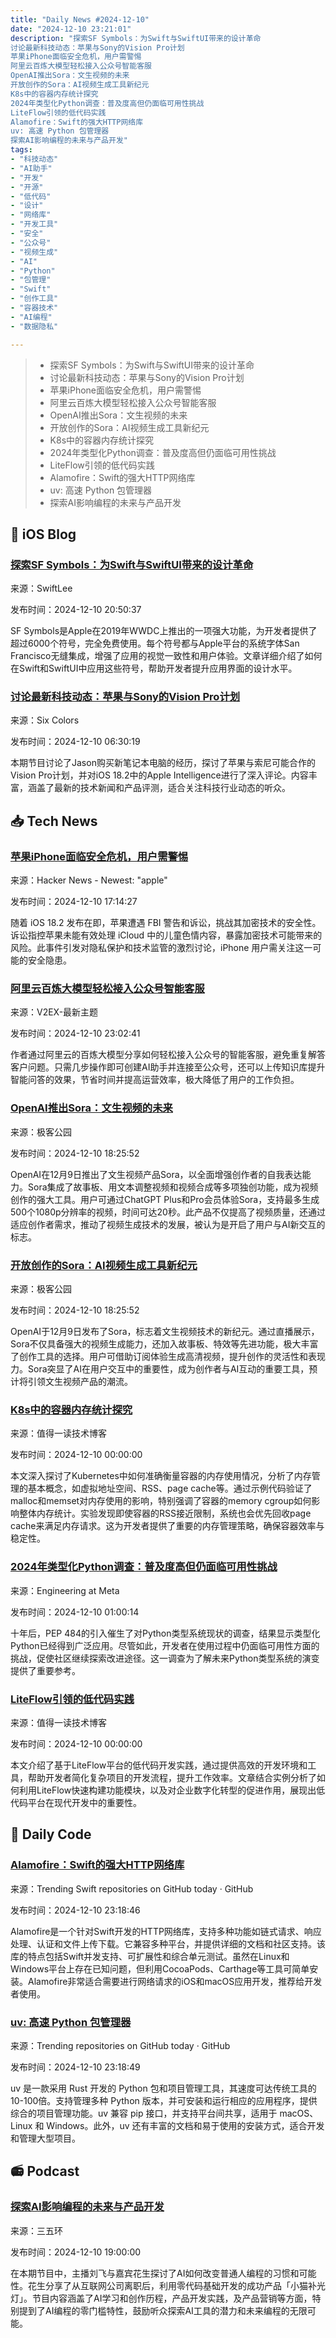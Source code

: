```yaml
---
title: "Daily News #2024-12-10"
date: "2024-12-10 23:21:01"
description: "探索SF Symbols：为Swift与SwiftUI带来的设计革命
讨论最新科技动态：苹果与Sony的Vision Pro计划
苹果iPhone面临安全危机，用户需警惕
阿里云百炼大模型轻松接入公众号智能客服
OpenAI推出Sora：文生视频的未来
开放创作的Sora：AI视频生成工具新纪元
K8s中的容器内存统计探究
2024年类型化Python调查：普及度高但仍面临可用性挑战
LiteFlow引领的低代码实践
Alamofire：Swift的强大HTTP网络库
uv: 高速 Python 包管理器
探索AI影响编程的未来与产品开发"
tags: 
- "科技动态"
- "AI助手"
- "开发"
- "开源"
- "低代码"
- "设计"
- "网络库"
- "开发工具"
- "安全"
- "公众号"
- "视频生成"
- "AI"
- "Python"
- "包管理"
- "Swift"
- "创作工具"
- "容器技术"
- "AI编程"
- "数据隐私"

---
```


> - 探索SF Symbols：为Swift与SwiftUI带来的设计革命
> - 讨论最新科技动态：苹果与Sony的Vision Pro计划
> - 苹果iPhone面临安全危机，用户需警惕
> - 阿里云百炼大模型轻松接入公众号智能客服
> - OpenAI推出Sora：文生视频的未来
> - 开放创作的Sora：AI视频生成工具新纪元
> - K8s中的容器内存统计探究
> - 2024年类型化Python调查：普及度高但仍面临可用性挑战
> - LiteFlow引领的低代码实践
> - Alamofire：Swift的强大HTTP网络库
> - uv: 高速 Python 包管理器
> - 探索AI影响编程的未来与产品开发

## 🍎 iOS Blog

### [探索SF Symbols：为Swift与SwiftUI带来的设计革命](https://www.avanderlee.com/swift/sf-symbol-guide/)

来源：SwiftLee

发布时间：2024-12-10 20:50:37

SF Symbols是Apple在2019年WWDC上推出的一项强大功能，为开发者提供了超过6000个符号，完全免费使用。每个符号都与Apple平台的系统字体San Francisco无缝集成，增强了应用的视觉一致性和用户体验。文章详细介绍了如何在Swift和SwiftUI中应用这些符号，帮助开发者提升应用界面的设计水平。

### [讨论最新科技动态：苹果与Sony的Vision Pro计划](https://sixcolors.com/podcast/2024/12/upgrade-541-nonotexture/)

来源：Six Colors

发布时间：2024-12-10 06:30:19

本期节目讨论了Jason购买新笔记本电脑的经历，探讨了苹果与索尼可能合作的Vision Pro计划，并对iOS 18.2中的Apple Intelligence进行了深入评论。内容丰富，涵盖了最新的技术新闻和产品评测，适合关注科技行业动态的听众。

## 📥 Tech News

### [苹果iPhone面临安全危机，用户需警惕](https://www.forbes.com/sites/zakdoffman/2024/12/08/apples-iphone-security-suddenly-under-attack-all-users-now-at-risk/)

来源：Hacker News - Newest: "apple"

发布时间：2024-12-10 17:14:27

随着 iOS 18.2 发布在即，苹果遭遇 FBI 警告和诉讼，挑战其加密技术的安全性。诉讼指控苹果未能有效处理 iCloud 中的儿童色情内容，暴露加密技术可能带来的风险。此事件引发对隐私保护和技术监管的激烈讨论，iPhone 用户需关注这一可能的安全隐患。

### [阿里云百炼大模型轻松接入公众号智能客服](https://www.v2ex.com/t/1096559)

来源：V2EX-最新主题

发布时间：2024-12-10 23:02:41

作者通过阿里云的百炼大模型分享如何轻松接入公众号的智能客服，避免重复解答客户问题。只需几步操作即可创建AI助手并连接至公众号，还可以上传知识库提升智能问答的效果，节省时间并提高运营效率，极大降低了用户的工作负担。

### [OpenAI推出Sora：文生视频的未来](http://www.geekpark.net/news/344017)

来源：极客公园

发布时间：2024-12-10 18:25:52

OpenAI在12月9日推出了文生视频产品Sora，以全面增强创作者的自我表达能力。Sora集成了故事板、用文本调整视频和视频合成等多项独创功能，成为视频创作的强大工具。用户可通过ChatGPT Plus和Pro会员体验Sora，支持最多生成500个1080p分辨率的视频，时间可达20秒。此产品不仅提高了视频质量，还通过适应创作者需求，推动了视频生成技术的发展，被认为是开启了用户与AI新交互的标志。

### [开放创作的Sora：AI视频生成工具新纪元](http://www.geekpark.net/news/344057)

来源：极客公园

发布时间：2024-12-10 18:25:52

OpenAI于12月9日发布了Sora，标志着文生视频技术的新纪元。通过直播展示，Sora不仅具备强大的视频生成能力，还加入故事板、特效等先进功能，极大丰富了创作工具的选择。用户可借助订阅体验生成高清视频，提升创作的灵活性和表现力。Sora突显了AI在用户交互中的重要性，成为创作者与AI互动的重要工具，预计将引领文生视频产品的潮流。

### [K8s中的容器内存统计探究](https://mp.weixin.qq.com/s/iN3tMmJ2y_nUa6ATInyP1A)

来源：值得一读技术博客

发布时间：2024-12-10 00:00:00

本文深入探讨了Kubernetes中如何准确衡量容器的内存使用情况，分析了内存管理的基本概念，如虚拟地址空间、RSS、page cache等。通过示例代码验证了malloc和memset对内存使用的影响，特别强调了容器的memory cgroup如何影响整体内存统计。实验发现即使容器的RSS接近限制，系统也会优先回收page cache来满足内存请求。这为开发者提供了重要的内存管理策略，确保容器效率与稳定性。

### [2024年类型化Python调查：普及度高但仍面临可用性挑战](https://engineering.fb.com/2024/12/09/developer-tools/typed-python-2024-survey-meta/)

来源：Engineering at Meta

发布时间：2024-12-10 01:00:14

十年后，PEP 484的引入催生了对Python类型系统现状的调查，结果显示类型化Python已经得到广泛应用。尽管如此，开发者在使用过程中仍面临可用性方面的挑战，促使社区继续探索改进途径。这一调查为了解未来Python类型系统的演变提供了重要参考。

### [LiteFlow引领的低代码实践](https://mp.weixin.qq.com/s/UzsGxW6SYFLstOGt52ZQbA)

来源：值得一读技术博客

发布时间：2024-12-10 00:00:00

本文介绍了基于LiteFlow平台的低代码开发实践，通过提供高效的开发环境和工具，帮助开发者简化复杂项目的开发流程，提升工作效率。文章结合实例分析了如何利用LiteFlow快速构建功能模块，以及对企业数字化转型的促进作用，展现出低代码平台在现代开发中的重要性。

## 💾 Daily Code

### [Alamofire：Swift的强大HTTP网络库](https://github.com/Alamofire/Alamofire)

来源：Trending Swift repositories on GitHub today · GitHub

发布时间：2024-12-10 23:18:46

Alamofire是一个针对Swift开发的HTTP网络库，支持多种功能如链式请求、响应处理、认证和文件上传下载。它兼容多种平台，并提供详细的文档和社区支持。该库的特点包括Swift并发支持、可扩展性和综合单元测试。虽然在Linux和Windows平台上存在已知问题，但利用CocoaPods、Carthage等工具可简单安装。Alamofire非常适合需要进行网络请求的iOS和macOS应用开发，推荐给开发者使用。

### [uv: 高速 Python 包管理器](https://github.com/astral-sh/uv)

来源：Trending repositories on GitHub today · GitHub

发布时间：2024-12-10 23:18:49

uv 是一款采用 Rust 开发的 Python 包和项目管理工具，其速度可达传统工具的10-100倍。支持管理多种 Python 版本，并可安装和运行相应的应用程序，提供综合的项目管理功能。uv 兼容 pip 接口，并支持平台间共享，适用于 macOS、Linux 和 Windows。此外，uv 还有丰富的文档和易于使用的安装方式，适合开发和管理大型项目。

## 📻 Podcast

### [探索AI影响编程的未来与产品开发](https://www.xiaoyuzhoufm.com/episode/6757028917cd5416adbdf24f)

来源：三五环

发布时间：2024-12-10 19:00:00

在本期节目中，主播刘飞与嘉宾花生探讨了AI如何改变普通人编程的习惯和可能性。花生分享了从互联网公司离职后，利用零代码基础开发的成功产品「小猫补光灯」。节目内容涵盖了AI学习和创作历程，产品开发实践，及产品营销等方面，特别提到了AI编程的零门槛特性，鼓励听众探索AI工具的潜力和未来编程的无限可能。
